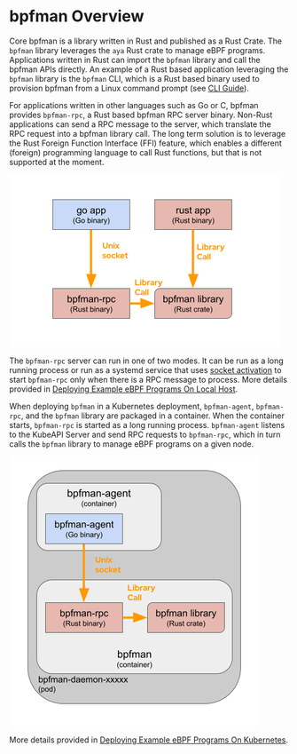 # bpfman Overview

Core bpfman is a library written in Rust and published as a Rust Crate.
The `bpfman` library leverages the `aya` Rust crate to manage eBPF programs.
Applications written in Rust can import the `bpfman` library and call the
bpfman APIs directly.
An example of a Rust based application leveraging the `bpfman` library is the
`bpfman` CLI, which is a Rust based binary used to provision bpfman from a
Linux command prompt (see [CLI Guide](./cli-guide.md)).

For applications written in other languages such as Go or C, bpfman provides
`bpfman-rpc`, a Rust based bpfman RPC server binary.
Non-Rust applications can send a RPC message to the server, which translate the
RPC request into a bpfman library call. The long term solution is to leverage
the Rust Foreign Function Interface (FFI) feature, which enables a different
(foreign) programming language to call Rust functions, but that is not supported
at the moment.

![bpfman library](../img/bpfman_library.png)

The `bpfman-rpc` server can run in one of two modes.
It can be run as a long running process or run as a systemd service that uses
[socket activation](https://man7.org/linux/man-pages/man1/systemd-socket-activate.1.html)
to start `bpfman-rpc` only when there is a RPC message to process.
More details provided in [Deploying Example eBPF Programs On Local Host](./example-bpf-local.md).

When deploying `bpfman` in a Kubernetes deployment, `bpfman-agent`, `bpfman-rpc`, and the
`bpfman` library are packaged in a container.
When the container starts, `bpfman-rpc` is started as a long running process.
`bpfman-agent` listens to the KubeAPI Server and send RPC requests to `bpfman-rpc`, which
in turn calls the `bpfman` library to manage eBPF programs on a given node.

![bpfman library](../img/bpfman_container.png)

More details provided in [Deploying Example eBPF Programs On Kubernetes](./example-bpf-k8s.md).
